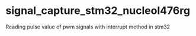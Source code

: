 # signal_capture_stm32_nucleol476rg
Reading pulse value of pwm signals with interrupt method in stm32
